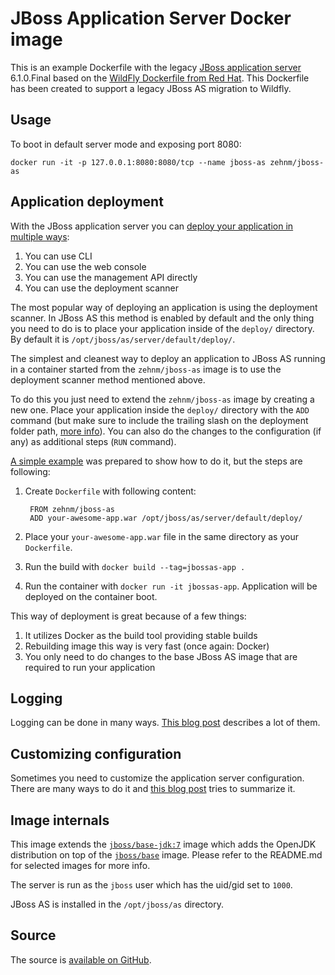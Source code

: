 # JBoss Application Server Docker image

This is an example Dockerfile with the legacy [JBoss application server](http://jbossas.jboss.org/) 6.1.0.Final based on the [WildFly Dockerfile from Red Hat](https://github.com/jboss-dockerfiles/wildfly).
This Dockerfile has been created to support a legacy JBoss AS migration to Wildfly. 

## Usage

To boot in default server mode and exposing port 8080:

    docker run -it -p 127.0.0.1:8080:8080/tcp --name jboss-as zehnm/jboss-as

## Application deployment

With the JBoss application server you can [deploy your application in multiple ways](https://docs.jboss.org/author/display/AS71/Application+deployment):

1. You can use CLI
2. You can use the web console
3. You can use the management API directly
4. You can use the deployment scanner

The most popular way of deploying an application is using the deployment scanner. In JBoss AS this method is enabled by default and the only thing you need to do is to place your application inside of the `deploy/` directory. By default it is `/opt/jboss/as/server/default/deploy/`.

The simplest and cleanest way to deploy an application to JBoss AS running in a container started from the `zehnm/jboss-as` image is to use the deployment scanner method mentioned above.

To do this you just need to extend the `zehnm/jboss-as` image by creating a new one. Place your application inside the `deploy/` directory with the `ADD` command (but make sure to include the trailing slash on the deployment folder path, [more info](https://docs.docker.com/reference/builder/#add)). You can also do the changes to the configuration (if any) as additional steps (`RUN` command).  

[A simple example](https://github.com/goldmann/wildfly-docker-deployment-example) was prepared to show how to do it, but the steps are following:

1. Create `Dockerfile` with following content:

        FROM zehnm/jboss-as
        ADD your-awesome-app.war /opt/jboss/as/server/default/deploy/
2. Place your `your-awesome-app.war` file in the same directory as your `Dockerfile`.
3. Run the build with `docker build --tag=jbossas-app .`
4. Run the container with `docker run -it jbossas-app`. Application will be deployed on the container boot.

This way of deployment is great because of a few things:

1. It utilizes Docker as the build tool providing stable builds
2. Rebuilding image this way is very fast (once again: Docker)
3. You only need to do changes to the base JBoss AS image that are required to run your application

## Logging

Logging can be done in many ways. [This blog post](https://goldmann.pl/blog/2014/07/18/logging-with-the-wildfly-docker-image/) describes a lot of them.

## Customizing configuration

Sometimes you need to customize the application server configuration. There are many ways to do it and [this blog post](https://goldmann.pl/blog/2014/07/23/customizing-the-configuration-of-the-wildfly-docker-image/) tries to summarize it.

## Image internals

This image extends the [`jboss/base-jdk:7`](https://github.com/jboss-dockerfiles/base-jdk/tree/jdk7) image which adds the OpenJDK distribution on top of the [`jboss/base`](https://github.com/jboss-dockerfiles/base) image. Please refer to the README.md for selected images for more info.

The server is run as the `jboss` user which has the uid/gid set to `1000`.

JBoss AS is installed in the `/opt/jboss/as` directory.

## Source

The source is [available on GitHub](https://github.com/zehnm/jboss-as).
